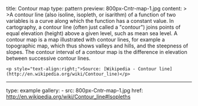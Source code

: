 title: Contour map
type: pattern
preview: 800px-Cntr-map-1.jpg
content: >
    >A contour line (also isoline, isopleth, or isarithm) of a function of two variables is a curve along which the function has a constant value. In cartography, a contour line (often just called a "contour") joins points of equal elevation (height) above a given level, such as mean sea level. A contour map is a map illustrated with contour lines, for example a topographic map, which thus shows valleys and hills, and the steepness of slopes. The contour interval of a contour map is the difference in elevation between successive contour lines.
    
    
    <p style="text-align:right;">Source: [Wikipedia - Contour line](http://en.wikipedia.org/wiki/Contour_line)</p>
---
type: example
gallery:
    - src: 800px-Cntr-map-1.jpg
      href: http://en.wikipedia.org/wiki/Contour_line#Isopleths


